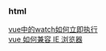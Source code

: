 ### html

<div><a href="https://github.com/Michael-lzg/weekly-interview/issues/3" target="blank">vue中的watch如何立即执行</a></div>
<div><a href="https://github.com/Michael-lzg/weekly-interview/issues/11" target="blank">vue 如何兼容 IE 浏览器</a></div>
